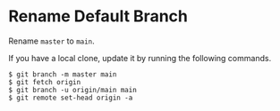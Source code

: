 # Rename Default Branch



Rename `master` to `main`.

If you have a local clone, update it by running the following commands.

```
$ git branch -m master main
$ git fetch origin
$ git branch -u origin/main main
$ git remote set-head origin -a
```